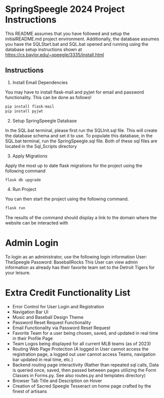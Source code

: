 # SpringSpeegle 2024 Project Instructions

This README assumes that you have followed and setup the initialREADME.md project environment.
Additionally, the database assumes you have the SQLStart.bat and SQL.bat opened and running using the database setup instructions shown 
at https://cs.baylor.edu/~speegle/3335/install.html

## Instructions

1. Install Email Dependencies

You may have to install flask-mail and pyjwt for email and password functionality. This can be done as follows!
```bash
pip install flask-mail
pip install pyjwt
```

2. Setup SpringSpeegle Database

In the SQL.bat terminal, please first run the SQLInit.sql file. This will create the database schema and set it to use.
To populate this database, in the SQL.bat terminal, run the SpringSpeegle.sql file.
Both of these sql files are located in the Sql_Scripts directory

3. Apply Migrations

Apply the most up to date flask migrations for the project using the following command
```bash
flask db upgrade
```

4. Run Project

You can then start the project using the following command.

```bash
flask run
```
The results of the command should display a link to the domain where the website can be interacted with

# Admin Login
To login as an administrator, use the following login information
User: TheSpeegle
Password: BaseballRocks
This User can view admin information as already has their favorite team set to the Detroit Tigers for your leisure.

# Extra Credit Functionality List
* Error Control for User Login and Registration
* Navigation Bar UI
* Music and Baseball Design Theme
* Password Reset Request Functionality
* Email Functionality via Password Reset Request
* Favorite Team for a user being chosen, saved, and updated in real time in their Profile Page
* Team Logos being displayed for all current MLB teams (as of 2023)
* Routing Web Page Protection (A logged in User cannot access the registration page, a logged out user cannot access Teams, navigation bar updated in real time, etc.)
* Backend routing page interactivity (Rather than repeated sql calls, Data is queried once, saved, then passed between pages utilizing the Form Classes in Forms.py. See also routes.py and templates directory)
* Browser Tab Title and Description on Hover
* Creation of Sacred Speegle Tesseract on home page crafted by the finest of artisans





